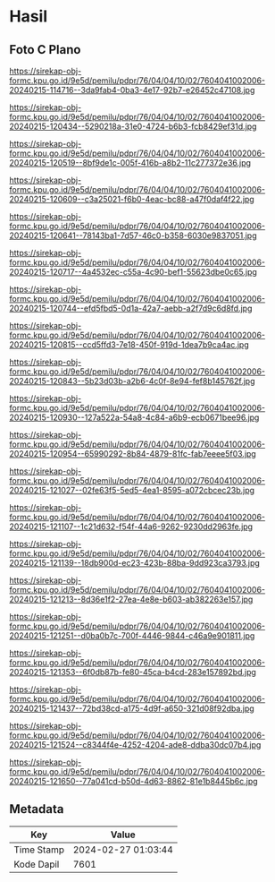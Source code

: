 # Hasil

## Foto C Plano

https://sirekap-obj-formc.kpu.go.id/9e5d/pemilu/pdpr/76/04/04/10/02/7604041002006-20240215-114716--3da9fab4-0ba3-4e17-92b7-e26452c47108.jpg

https://sirekap-obj-formc.kpu.go.id/9e5d/pemilu/pdpr/76/04/04/10/02/7604041002006-20240215-120434--5290218a-31e0-4724-b6b3-fcb8429ef31d.jpg

https://sirekap-obj-formc.kpu.go.id/9e5d/pemilu/pdpr/76/04/04/10/02/7604041002006-20240215-120519--8bf9de1c-005f-416b-a8b2-11c277372e36.jpg

https://sirekap-obj-formc.kpu.go.id/9e5d/pemilu/pdpr/76/04/04/10/02/7604041002006-20240215-120609--c3a25021-f6b0-4eac-bc88-a47f0daf4f22.jpg

https://sirekap-obj-formc.kpu.go.id/9e5d/pemilu/pdpr/76/04/04/10/02/7604041002006-20240215-120641--78143ba1-7d57-46c0-b358-6030e9837051.jpg

https://sirekap-obj-formc.kpu.go.id/9e5d/pemilu/pdpr/76/04/04/10/02/7604041002006-20240215-120717--4a4532ec-c55a-4c90-bef1-55623dbe0c65.jpg

https://sirekap-obj-formc.kpu.go.id/9e5d/pemilu/pdpr/76/04/04/10/02/7604041002006-20240215-120744--efd5fbd5-0d1a-42a7-aebb-a2f7d9c6d8fd.jpg

https://sirekap-obj-formc.kpu.go.id/9e5d/pemilu/pdpr/76/04/04/10/02/7604041002006-20240215-120815--ccd5ffd3-7e18-450f-919d-1dea7b9ca4ac.jpg

https://sirekap-obj-formc.kpu.go.id/9e5d/pemilu/pdpr/76/04/04/10/02/7604041002006-20240215-120843--5b23d03b-a2b6-4c0f-8e94-fef8b145762f.jpg

https://sirekap-obj-formc.kpu.go.id/9e5d/pemilu/pdpr/76/04/04/10/02/7604041002006-20240215-120930--127a522a-54a8-4c84-a6b9-ecb0671bee96.jpg

https://sirekap-obj-formc.kpu.go.id/9e5d/pemilu/pdpr/76/04/04/10/02/7604041002006-20240215-120954--65990292-8b84-4879-81fc-fab7eeee5f03.jpg

https://sirekap-obj-formc.kpu.go.id/9e5d/pemilu/pdpr/76/04/04/10/02/7604041002006-20240215-121027--02fe63f5-5ed5-4ea1-8595-a072cbcec23b.jpg

https://sirekap-obj-formc.kpu.go.id/9e5d/pemilu/pdpr/76/04/04/10/02/7604041002006-20240215-121107--1c21d632-f54f-44a6-9262-9230dd2963fe.jpg

https://sirekap-obj-formc.kpu.go.id/9e5d/pemilu/pdpr/76/04/04/10/02/7604041002006-20240215-121139--18db900d-ec23-423b-88ba-9dd923ca3793.jpg

https://sirekap-obj-formc.kpu.go.id/9e5d/pemilu/pdpr/76/04/04/10/02/7604041002006-20240215-121213--8d36e1f2-27ea-4e8e-b603-ab382263e157.jpg

https://sirekap-obj-formc.kpu.go.id/9e5d/pemilu/pdpr/76/04/04/10/02/7604041002006-20240215-121251--d0ba0b7c-700f-4446-9844-c46a9e901811.jpg

https://sirekap-obj-formc.kpu.go.id/9e5d/pemilu/pdpr/76/04/04/10/02/7604041002006-20240215-121353--6f0db87b-fe80-45ca-b4cd-283e157892bd.jpg

https://sirekap-obj-formc.kpu.go.id/9e5d/pemilu/pdpr/76/04/04/10/02/7604041002006-20240215-121437--72bd38cd-a175-4d9f-a650-321d08f92dba.jpg

https://sirekap-obj-formc.kpu.go.id/9e5d/pemilu/pdpr/76/04/04/10/02/7604041002006-20240215-121524--c8344f4e-4252-4204-ade8-ddba30dc07b4.jpg

https://sirekap-obj-formc.kpu.go.id/9e5d/pemilu/pdpr/76/04/04/10/02/7604041002006-20240215-121650--77a041cd-b50d-4d63-8862-81e1b8445b6c.jpg


## Metadata

| Key        | Value               |
| ---------- | ------------------- |
| Time Stamp | 2024-02-27 01:03:44 |
| Kode Dapil | 7601                |



